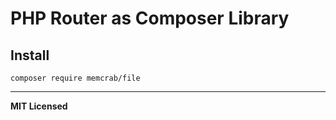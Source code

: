 PHP Router as Composer Library 
==========================

Install
--------
```composer require memcrab/file```

---
**MIT Licensed**
